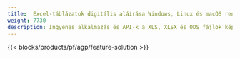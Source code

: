 ```yaml
---
title:  Excel-táblázatok digitális aláírása Windows, Linux és macOS rendszeren
weight: 7730
description: Ingyenes alkalmazás és API-k a XLS, XLSX és ODS fájlok kép- és szövegaláírásainak kezelésére
---
```

{{< blocks/products/pf/agp/feature-solution >}} 

